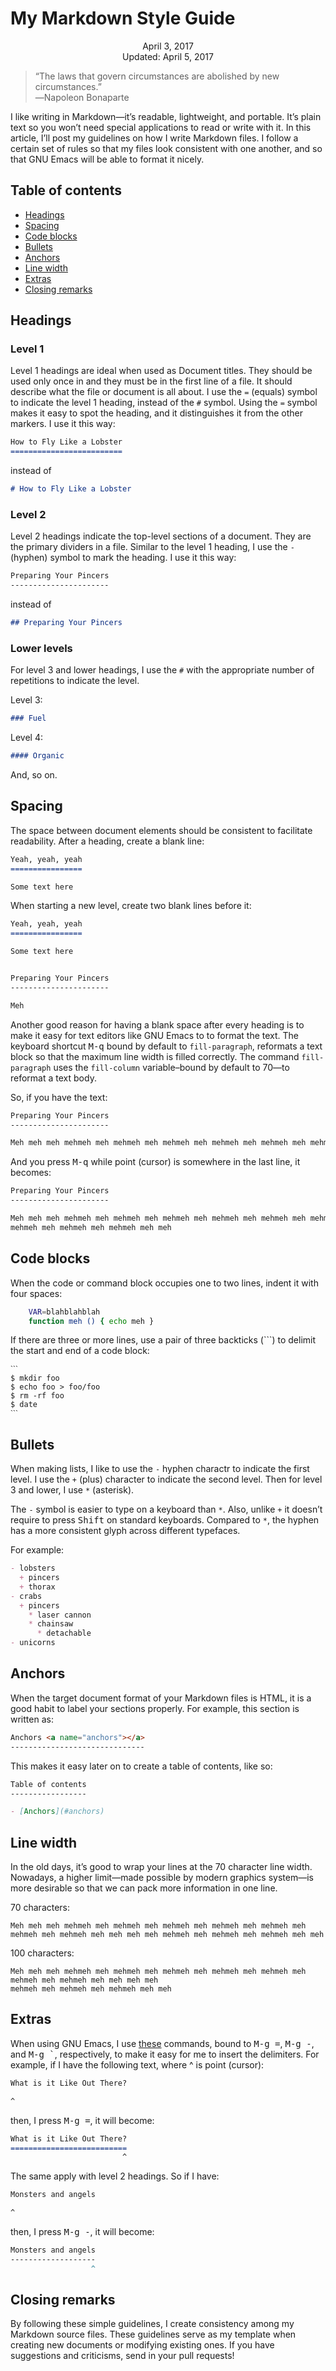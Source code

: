 My Markdown Style Guide
=======================

<center>April 3, 2017</center>
<center>Updated: April 5, 2017</center>

>“The laws that govern circumstances are abolished by new circumstances.”<br>
>―Napoleon Bonaparte

I like writing in Markdown—it’s readable, lightweight, and portable. It’s plain text so you won’t
need special applications to read or write with it. In this article, I’ll post my guidelines on how
I write Markdown files. I follow a certain set of rules so that my files look consistent with one
another, and so that GNU Emacs will be able to format it nicely.


Table of contents
-----------------

- [Headings](#headings)
- [Spacing](#spacing)
- [Code blocks](#codeblocks)
- [Bullets](#bullets)
- [Anchors](#anchors)
- [Line width](#linewidth)
- [Extras](#extras)
- [Closing remarks](#closing)


Headings <a name="headings"></a>
--------------------------------


### Level 1 <a name="level1"></a>

Level 1 headings are ideal when used as Document titles. They should be used only once in and they
must be in the first line of a file. It should describe what the file or document is all about. I
use the `=` (equals) symbol to indicate the level 1 heading, instead of the `#` symbol. Using the
`=` symbol makes it easy to spot the heading, and it distinguishes it from the other markers. I use
it this way:

```markdown
How to Fly Like a Lobster
=========================
```

instead of

```markdown
# How to Fly Like a Lobster
```


### Level 2 <a name="level2"></a>

Level 2 headings indicate the top-level sections of a document. They are the primary dividers in a
file. Similar to the level 1 heading, I use the `-` (hyphen) symbol to mark the heading. I use it
this way:

```markdown
Preparing Your Pincers
----------------------
```

instead of

```markdown
## Preparing Your Pincers
```


### Lower levels <a name="lowerlevels"></a>

For level 3 and lower headings, I use the `#` with the appropriate number of repetitions to indicate
the level.

Level 3:

```markdown
### Fuel
```

Level 4:

```markdown
#### Organic
```

And, so on.



Spacing <a name="spacing"></a>
------------------------------

The space between document elements should be consistent to facilitate readability. After a heading,
create a blank line:

```markdown
Yeah, yeah, yeah
================

Some text here
```

When starting a new level, create two blank lines before it:

```markdown
Yeah, yeah, yeah
================

Some text here


Preparing Your Pincers
----------------------

Meh
```

Another good reason for having a blank space after every heading is to make it easy for text editors
like GNU Emacs to to format the text. The keyboard shortcut <kbd>M-q</kbd> bound by default to
`fill-paragraph`, reformats a text block so that the maximum line width is filled correctly. The
command `fill-paragraph` uses the `fill-column` variable–bound by default to 70—to reformat a text
body.

So, if you have the text:

```markdown
Preparing Your Pincers
----------------------

Meh meh meh mehmeh meh mehmeh meh mehmeh meh mehmeh meh mehmeh meh mehmeh meh mehmeh meh mehmeh meh mehmeh meh mehmeh meh mehmeh meh meh
```

And you press <kbd>M-q</kbd> while point (cursor) is somewhere in the last line, it becomes:

```markdown
Preparing Your Pincers
----------------------

Meh meh meh mehmeh meh mehmeh meh mehmeh meh mehmeh meh mehmeh meh mehmeh meh mehmeh meh mehmeh meh
mehmeh meh mehmeh meh mehmeh meh meh
```


Code blocks <a name="codeblocks"></a>
-------------------------------------

When the code or command block occupies one to two lines, indent it with four spaces:

```bash
    VAR=blahblahblah
    function meh () { echo meh }
```

If there are three or more lines, use a pair of three backticks (```) to delimit the start and end
of a code block:

    ˋˋˋ
    $ mkdir foo
    $ echo foo > foo/foo
    $ rm -rf foo
    $ date
    ˋˋˋ 

Bullets <a name="bullets"></a>
------------------------------

When making lists, I like to use the `-` hyphen charactr to indicate the first level. I use the `+`
(plus) character to indicate the second level. Then for level 3 and lower, I use `*` (asterisk).

The `-` symbol is easier to type on a keyboard than `*`. Also, unlike `+` it doesn’t require to
press <kbd>Shift</kbd> on standard keyboards. Compared to `*`, the hyphen has a more consistent
glyph across different typefaces.

For example:

```markdown
- lobsters
  + pincers
  + thorax
- crabs
  + pincers
    * laser cannon
    * chainsaw
      * detachable
- unicorns
```


Anchors <a name="anchors"></a>
------------------------------

When the target document format of your Markdown files is HTML, it is a good habit to label your
sections properly. For example, this section is written as:

```markdown
Anchors <a name="anchors"></a>
------------------------------

```

This makes it easy later on to create a table of contents, like so:

```markdown
Table of contents
-----------------

- [Anchors](#anchors)
```


Line width <a name="linewidth"></a>
-----------------------------------

In the old days, it’s good to wrap your lines at the 70 character line width. Nowadays, a higher
limit—made possible by modern graphics system—is more desirable so that we can pack more information
in one line.

70 characters:

```
Meh meh meh mehmeh meh mehmeh meh mehmeh meh mehmeh meh mehmeh meh
mehmeh meh mehmeh meh meh meh meh mehmeh meh mehmeh meh mehmeh meh meh
```

100 characters:

```
Meh meh meh mehmeh meh mehmeh meh mehmeh meh mehmeh meh mehmeh meh mehmeh meh mehmeh meh meh meh meh
mehmeh meh mehmeh meh mehmeh meh meh
```


Extras <a name="extras"></a>
----------------------------

When using GNU Emacs, I use [these](https://gist.github.com/0c8fb40ac8db1463a933cfc19f219431)
commands, bound to <kbd>M-g =</kbd>, <kbd>M-g -</kbd>, and <kbd>M-g `</kbd>, respectively, to make
it easy for me to insert the delimiters. For example, if I have the following text, where ^ is point
(cursor):

```markdown
What is it Like Out There?

^
```

then, I press <kbd>M-g =</kbd>, it will become:

```markdown
What is it Like Out There?
==========================
                         ^
```

The same apply with level 2 headings. So if I have:

```markdown
Monsters and angels

^
```

then, I press <kbd>M-g -</kbd>, it will become:

```markdown
Monsters and angels
-------------------
                  ^
```


Closing remarks <a name="closing"></a>
--------------------------------------

By following these simple guidelines, I create consistency among my Markdown source files. These
guidelines serve as my template when creating new documents or modifying existing ones. If you have
suggestions and criticisms, send in your pull requests!
